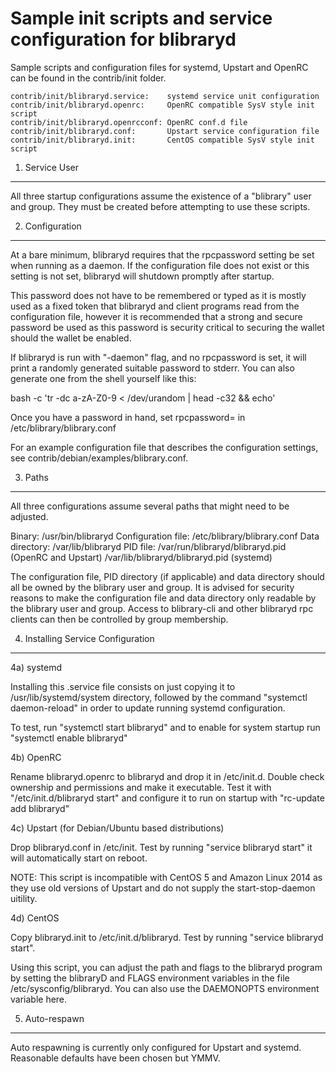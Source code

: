 Sample init scripts and service configuration for blibraryd
==========================================================

Sample scripts and configuration files for systemd, Upstart and OpenRC
can be found in the contrib/init folder.

    contrib/init/blibraryd.service:    systemd service unit configuration
    contrib/init/blibraryd.openrc:     OpenRC compatible SysV style init script
    contrib/init/blibraryd.openrcconf: OpenRC conf.d file
    contrib/init/blibraryd.conf:       Upstart service configuration file
    contrib/init/blibraryd.init:       CentOS compatible SysV style init script

1. Service User
---------------------------------

All three startup configurations assume the existence of a "blibrary" user
and group.  They must be created before attempting to use these scripts.

2. Configuration
---------------------------------

At a bare minimum, blibraryd requires that the rpcpassword setting be set
when running as a daemon.  If the configuration file does not exist or this
setting is not set, blibraryd will shutdown promptly after startup.

This password does not have to be remembered or typed as it is mostly used
as a fixed token that blibraryd and client programs read from the configuration
file, however it is recommended that a strong and secure password be used
as this password is security critical to securing the wallet should the
wallet be enabled.

If blibraryd is run with "-daemon" flag, and no rpcpassword is set, it will
print a randomly generated suitable password to stderr.  You can also
generate one from the shell yourself like this:

bash -c 'tr -dc a-zA-Z0-9 < /dev/urandom | head -c32 && echo'

Once you have a password in hand, set rpcpassword= in /etc/blibrary/blibrary.conf

For an example configuration file that describes the configuration settings,
see contrib/debian/examples/blibrary.conf.

3. Paths
---------------------------------

All three configurations assume several paths that might need to be adjusted.

Binary:              /usr/bin/blibraryd
Configuration file:  /etc/blibrary/blibrary.conf
Data directory:      /var/lib/blibraryd
PID file:            /var/run/blibraryd/blibraryd.pid (OpenRC and Upstart)
                     /var/lib/blibraryd/blibraryd.pid (systemd)

The configuration file, PID directory (if applicable) and data directory
should all be owned by the blibrary user and group.  It is advised for security
reasons to make the configuration file and data directory only readable by the
blibrary user and group.  Access to blibrary-cli and other blibraryd rpc clients
can then be controlled by group membership.

4. Installing Service Configuration
-----------------------------------

4a) systemd

Installing this .service file consists on just copying it to
/usr/lib/systemd/system directory, followed by the command
"systemctl daemon-reload" in order to update running systemd configuration.

To test, run "systemctl start blibraryd" and to enable for system startup run
"systemctl enable blibraryd"

4b) OpenRC

Rename blibraryd.openrc to blibraryd and drop it in /etc/init.d.  Double
check ownership and permissions and make it executable.  Test it with
"/etc/init.d/blibraryd start" and configure it to run on startup with
"rc-update add blibraryd"

4c) Upstart (for Debian/Ubuntu based distributions)

Drop blibraryd.conf in /etc/init.  Test by running "service blibraryd start"
it will automatically start on reboot.

NOTE: This script is incompatible with CentOS 5 and Amazon Linux 2014 as they
use old versions of Upstart and do not supply the start-stop-daemon uitility.

4d) CentOS

Copy blibraryd.init to /etc/init.d/blibraryd. Test by running "service blibraryd start".

Using this script, you can adjust the path and flags to the blibraryd program by
setting the blibraryD and FLAGS environment variables in the file
/etc/sysconfig/blibraryd. You can also use the DAEMONOPTS environment variable here.

5. Auto-respawn
-----------------------------------

Auto respawning is currently only configured for Upstart and systemd.
Reasonable defaults have been chosen but YMMV.
